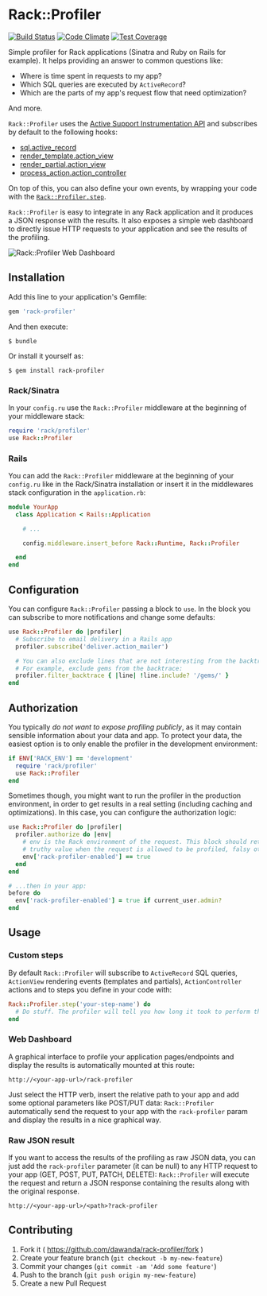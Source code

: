 # Rack::Profiler

[![Build Status](https://travis-ci.org/dawanda/rack-profiler.svg)](https://travis-ci.org/dawanda/rack-profiler) [![Code Climate](https://codeclimate.com/github/dawanda/rack-profiler/badges/gpa.svg)](https://codeclimate.com/github/dawanda/rack-profiler) [![Test Coverage](https://codeclimate.com/github/dawanda/rack-profiler/badges/coverage.svg)](https://codeclimate.com/github/dawanda/rack-profiler)

Simple profiler for Rack applications (Sinatra and Ruby on Rails for example).
It helps providing an answer to common questions like:

  - Where is time spent in requests to my app?
  - Which SQL queries are executed by `ActiveRecord`?
  - Which are the parts of my app's request flow that need optimization?

And more.

`Rack::Profiler` uses the [Active Support Instrumentation
API](http://guides.rubyonrails.org/active_support_instrumentation.html) and
subscribes by default to the following hooks:

  * [sql.active_record](http://guides.rubyonrails.org/active_support_instrumentation.html#sql-active-record)
  * [render_template.action_view](http://guides.rubyonrails.org/active_support_instrumentation.html#render_template.action_view)
  * [render_partial.action_view](http://guides.rubyonrails.org/active_support_instrumentation.html#render_partial.action_view)
  * [process_action.action_controller](http://guides.rubyonrails.org/active_support_instrumentation.html#process_action.action_controller)

On top of this, you can also define your own events, by wrapping your code with
the [`Rack::Profiler.step`](#custom-steps).

`Rack::Profiler` is easy to integrate in any Rack application and it produces a
JSON response with the results. It also exposes a simple web dashboard to directly
issue HTTP requests to your application and see the results of the profiling.

![Rack::Profiler Web Dashboard](http://i.imgur.com/tcUSYle.png?1)

## Installation

Add this line to your application's Gemfile:

```ruby
gem 'rack-profiler'
```

And then execute:

    $ bundle

Or install it yourself as:

    $ gem install rack-profiler

### Rack/Sinatra

In your `config.ru` use the `Rack::Profiler` middleware at the beginning of your
middleware stack:

```ruby
require 'rack/profiler'
use Rack::Profiler
```

### Rails

You can add the `Rack::Profiler` middleware at the beginning of your `config.ru`
like in the Rack/Sinatra installation or insert it in the middlewares stack configuration
in the `application.rb`:

```ruby
module YourApp
  class Application < Rails::Application

    # ...

    config.middleware.insert_before Rack::Runtime, Rack::Profiler

  end
end
```

## Configuration

You can configure `Rack::Profiler` passing a block to `use`. In the block you
can subscribe to more notifications and change some defaults:

```ruby
use Rack::Profiler do |profiler|
  # Subscribe to email delivery in a Rails app
  profiler.subscribe('deliver.action_mailer')

  # You can also exclude lines that are not interesting from the backtrace
  # For example, exclude gems from the backtrace:
  profiler.filter_backtrace { |line| !line.include? '/gems/' }
end
```

## Authorization

You typically *do not want to expose profiling publicly*, as it may contain
sensible information about your data and app. To protect your data, the easiest
option is to only enable the profiler in the development environment:

```ruby
if ENV['RACK_ENV'] == 'development'
  require 'rack/profiler'
  use Rack::Profiler
end
```

Sometimes though, you might want to run the profiler in the production
environment, in order to get results in a real setting (including caching and
optimizations). In this case, you can configure the authorization logic:

```ruby
use Rack::Profiler do |profiler|
  profiler.authorize do |env|
    # env is the Rack environment of the request. This block should return a
    # truthy value when the request is allowed to be profiled, falsy otherwise.
    env['rack-profiler-enabled'] == true
  end
end

# ...then in your app:
before do
  env['rack-profiler-enabled'] = true if current_user.admin?
end
```

## Usage

### Custom steps

By default `Rack::Profiler` will subscribe to `ActiveRecord` SQL queries,
`ActionView` rendering events (templates and partials), `ActionController`
actions and to steps you define in your code with:

```ruby
Rack::Profiler.step('your-step-name') do
  # Do stuff. The profiler will tell you how long it took to perform this step
end
```

### Web Dashboard

A graphical interface to profile your application pages/endpoints and display the
results is automatically mounted at this route:

    http://<your-app-url>/rack-profiler

Just select the HTTP verb, insert the relative path to your app and add some
optional parameters like POST/PUT data: `Rack::Profiler` automatically send
the request to your app with the `rack-profiler` param and display the
results in a nice graphical way.


### Raw JSON result

If you want to access the results of the profiling as raw JSON data, you can just
add the `rack-profiler` parameter (it can be null) to any HTTP request
to your app (GET, POST, PUT, PATCH, DELETE): `Rack::Profiler` will execute the
request and return a JSON response containing the results along with the
original response.

    http://<your-app-url>/<path>?rack-profiler

## Contributing

1. Fork it ( https://github.com/dawanda/rack-profiler/fork )
2. Create your feature branch (`git checkout -b my-new-feature`)
3. Commit your changes (`git commit -am 'Add some feature'`)
4. Push to the branch (`git push origin my-new-feature`)
5. Create a new Pull Request
